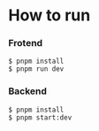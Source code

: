 # How to run

### Frotend
```
$ pnpm install
$ pnpm run dev
```

### Backend
```
$ pnpm install
$ pnpm start:dev
```